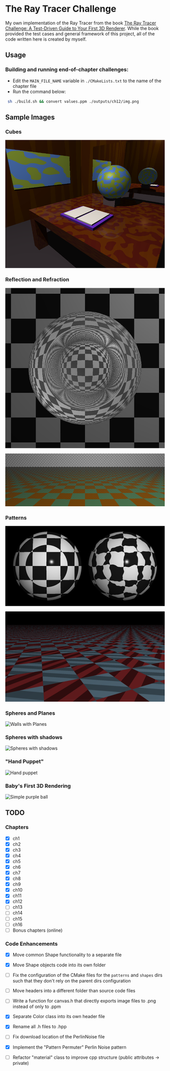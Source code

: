 # The Ray Tracer Challenge

My own implementation of the Ray Tracer from the book [The Ray Tracer Challenge: A Test-Driven Guide to Your First 3D Renderer](http://www.raytracerchallenge.com/). While the book provided the test cases and general framework of this project, all of the code written here is created by myself.

## Usage

### Building and running end-of-chapter challenges:

* Edit the `MAIN_FILE_NAME` variable in `./CMakeLists.txt` to the name of the chapter file
* Run the command below:

```bash
 sh ./build.sh && convert values.ppm ./outputs/ch12/img.png
```

## Sample Images

### Cubes

![Study Room](outputs/ch12/hq_study_hall.png "A quiet study room with some maps, a book, and a mirror")

### Reflection and Refraction

![Glass Ball with Air Pocket](outputs/ch11/hq_fresnel_effect_success.png "A glass sphere with an air bubble interior")

![Fresnel "Lake Effect"](outputs/ch11/glass_floor_fresnel_test.png "A glass surface covering a floor, showing the Fresnel effect")

### Patterns

![Permutation Pattern example](outputs/ch10/hq_permutation_pattern_example.png "An example of the pattern permuter.")

![Alternating Pattern Floor](outputs/ch10/hq_alternating_floor.png "A great example of combining patterns shown in an infinite plane.")

### Spheres and Planes

![Walls with Planes](outputs/ch9/high_res_multi_wall_pic.png "A wall made of planes interacting with a deformed sphere.")

### Spheres with shadows

![Spheres with shadows](outputs/ch9/high_res_plane_pic.png "Spheres with shadows from an outside light source on an infinite plane.")

### "Hand Puppet"

![Hand puppet](outputs/ch8/hi_res_hand_puppet.png "A 'hand puppet' made up of transformed spheres, highlighting the effect of shadows.")

### Baby's First 3D Rendering

![Simple purple ball](outputs/ch6/classic_purple_sphere.png "The first 3 dimensional object created by the renderer. The shading algorithm brings depth to the image.")

## TODO

### Chapters

- [x] ch1
- [x] ch2
- [x] ch3
- [x] ch4
- [x] ch5
- [x] ch6
- [x] ch7
- [x] ch8
- [x] ch9
- [x] ch10
- [x] ch11
- [x] ch12
- [ ] ch13
- [ ] ch14
- [ ] ch15
- [ ] ch16
- [ ] Bonus chapters (online)

### Code Enhancements

- [x] Move common Shape functionality to a separate file
- [x] Move Shape objects code into its own folder
- [ ] Fix the configuration of the CMake files for the `patterns` and `shapes` dirs such that they don't rely on the parent dirs configuration
- [ ] Move headers into a different folder than source code files
- [ ] Write a function for canvas.h that directly exports image files to .png instead of only to .ppm
- [x] Separate Color class into its own header file
- [x] Rename all .h files to .hpp
- [ ] Fix download location of the PerlinNoise file
- [x] Implement the "Pattern Permuter" Perlin Noise pattern
- [ ] Refactor "material" class to improve cpp structure (public attributes -> private)

